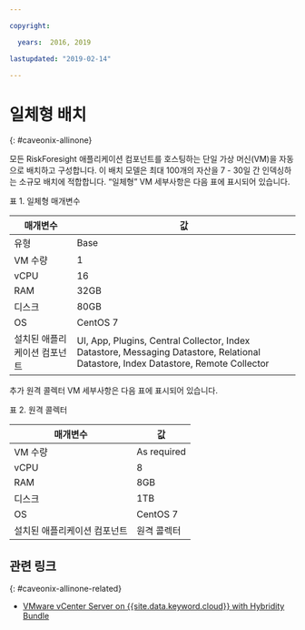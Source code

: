 ```yaml
---

copyright:

  years:  2016, 2019

lastupdated: "2019-02-14"

---
```


# 일체형 배치
{: #caveonix-allinone}

모든 RiskForesight 애플리케이션 컴포넌트를 호스팅하는 단일 가상 머신(VM)을 자동으로 배치하고 구성합니다. 이 배치 모델은 최대 100개의 자산을 7 - 30일 간 인덱싱하는 소규모 배치에 적합합니다. “일체형” VM 세부사항은 다음 표에 표시되어 있습니다.

표 1. 일체형 매개변수

|매개변수 |값|
|---|---|
|유형	| Base|
|VM 수량	|1|
|vCPU	|16|
|RAM	|32GB|
|디스크	|80GB|
|OS	|CentOS 7|
|설치된 애플리케이션 컴포넌트 |	UI, App, Plugins, Central Collector, Index Datastore, Messaging Datastore, Relational Datastore, Index Datastore, Remote Collector|

추가 원격 콜렉터 VM 세부사항은 다음 표에 표시되어 있습니다.

표 2. 원격 콜렉터

|매개변수 |값|
|---|---|
|VM 수량	|As required |
|vCPU	|8|
|RAM	| 8GB|
|디스크	|1TB |
|OS	|CentOS 7|
|설치된 애플리케이션 컴포넌트 |원격 콜렉터|

## 관련 링크
{: #caveonix-allinone-related}

*   [VMware vCenter Server on {{site.data.keyword.cloud}} with Hybridity Bundle](/docs/services/vmwaresolutions/archiref/vcs/vcs-hybridity-intro.html)
